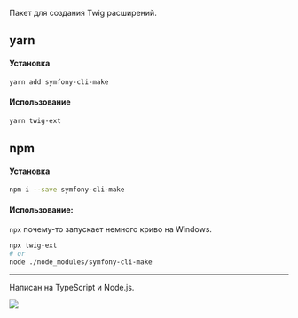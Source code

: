Пакет для создания Twig расширений.

## yarn

#### Установка

```bash
yarn add symfony-cli-make
```

#### Использование

```bash
yarn twig-ext
```

## npm

#### Установка

```bash
npm i --save symfony-cli-make
```

#### Использование:

`npx` почему-то запускает немного криво на Windows.

```bash
npx twig-ext 
# or 
node ./node_modules/symfony-cli-make
```

---

Написан на TypeScript и Node.js.

![](https://im.ezgif.com/tmp/ezgif-1-1cab9f5d8a1c.gif)
